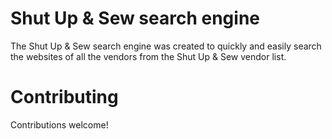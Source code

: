 # Shut Up & Sew search engine
The Shut Up & Sew search engine was created to quickly and easily search the websites of all the vendors from the Shut Up & Sew vendor list.

# Contributing
Contributions welcome! 
